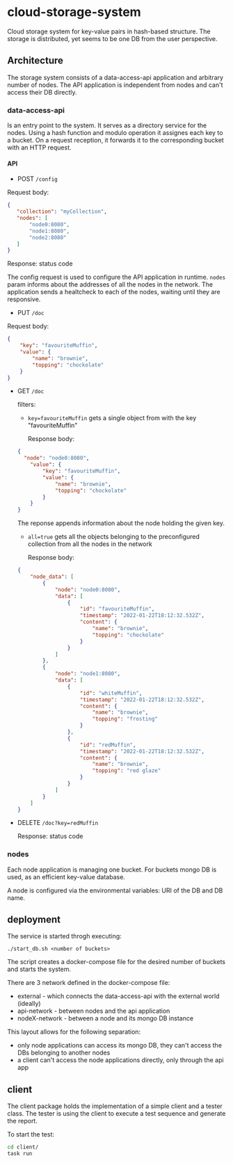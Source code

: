 # cloud-storage-system

Cloud storage system for key-value pairs in hash-based structure. The storage is distributed, yet seems to be one DB from the user perspective.

## Architecture

The storage system consists of a data-access-api application and arbitrary number of nodes. The API application is independent from nodes and can't access their DB directly.

### data-access-api
Is an entry point to the system. It serves as a directory service for the nodes. Using a hash function and modulo operation it assignes each key to a bucket. On a request reception, it forwards it to the corresponding bucket with an HTTP request.

#### API
 - POST `/config`
 
 Request body:
 ```json
 {
	"collection": "myCollection",
	"nodes": [
		"node0:8080",
		"node1:8080",
		"node2:8080"
	]
}
```

Response: status code

The config request is used to configure the API application in runtime. `nodes` param informs about the addresses of all the nodes in the network. The application sends a healtcheck to each of the nodes, waiting until they are responsive.

- PUT `/doc`

Request body:
```json
{
	"key": "favouriteMuffin",
	"value": {
		"name": "brownie",
		"topping": "chockolate"
    }
}
```

- GET `/doc`

    filters:

    - `key=favouriteMuffin`
    gets a single object from with the key "favouriteMuffin"

        Response body:
    ```json
    {
      "node": "node0:8080",
        "value": {
            "key": "favouriteMuffin",
            "value": {
                "name": "brownie",
                "topping": "chockolate"
            }
        }
    }
    ```
    The reponse appends information about the node holding the given key.


    - `all=true`
    gets all the objects belonging to the preconfigured collection from all the nodes in the network

        Response body:
    ```json
    {
        "node_data": [
            {
                "node": "node0:8080",
                "data": [
                    {
                        "id": "favouriteMuffin",
                        "timestamp": "2022-01-22T18:12:32.532Z",
                        "content": {
                            "name": "brownie",
                            "topping": "chockolate"
                        }
                    }
                ]
            },
            {
                "node": "node1:8080",
                "data": [
                    {
                        "id": "whiteMuffin",
                        "timestamp": "2022-01-22T18:12:32.532Z",
                        "content": {
                            "name": "brownie",
                            "topping": "frosting"
                        }
                    },
                    {
                        "id": "redMuffin",
                        "timestamp": "2022-01-22T18:12:32.532Z",
                        "content": {
                            "name": "brownie",
                            "topping": "red glaze"
                        }
                    }
                ]
            }
        ]
    }
    ```

 - DELETE `/doc?key=redMuffin`
    
    Response: status code

### nodes
Each node application is managing one bucket. For buckets mongo DB is used, as an efficient key-value database.

A node is configured via the environmental variables: URI of the DB and DB name.

## deployment

The service is started throgh executing:
```
./start_db.sh <number of buckets>
```

The script creates a docker-compose file for the desired number of buckets and starts the system.

There are 3 network defined in the docker-compose file:
 - external - which connects the data-access-api with the external world (ideally)
 - api-network - between nodes and the api application
 - nodeX-network - between a node and its mongo DB instance

This layout allows for the following separation:
 - only node applications can access its mongo DB, they can't access the DBs belonging to another nodes
 - a client can't access the node applications directly, only through the api app

## client

The client package holds the implementation of a simple client and a tester class. 
The tester is using the client to execute a test sequence and generate the report.

To start the test:
```sh
cd client/
task run
```
